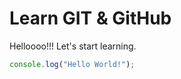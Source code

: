 # Learn GIT & GitHub
Helloooo!!! Let's start learning.
```javascript
console.log("Hello World!");
```